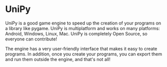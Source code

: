 # UniPy
UniPy is a good game engine to speed up the creation of your programs on a library like pygame. UniPy is multiplatform and works on many platforms: Android, Windows, Linux, Mac. UniPy is completely Open Source, so everyone can contribute!

The engine has a very user-friendly interface that makes it easy to create programs. In addition, once you create your programs, you can export them and run them outside the engine, and that's not all!
